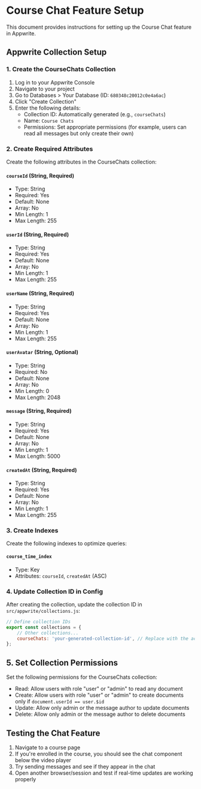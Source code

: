 # Course Chat Feature Setup

This document provides instructions for setting up the Course Chat feature in Appwrite.

## Appwrite Collection Setup

### 1. Create the CourseChats Collection

1. Log in to your Appwrite Console
2. Navigate to your project
3. Go to Databases > Your Database (ID: `680348c20012c0e4a6ac`)
4. Click "Create Collection"
5. Enter the following details:
   - Collection ID: Automatically generated (e.g., `courseChats`)
   - Name: `Course Chats`
   - Permissions: Set appropriate permissions (for example, users can read all messages but only create their own)

### 2. Create Required Attributes

Create the following attributes in the CourseChats collection:

#### `courseId` (String, Required)
- Type: String
- Required: Yes
- Default: None
- Array: No
- Min Length: 1
- Max Length: 255

#### `userId` (String, Required)
- Type: String
- Required: Yes
- Default: None
- Array: No
- Min Length: 1
- Max Length: 255

#### `userName` (String, Required)
- Type: String
- Required: Yes
- Default: None
- Array: No
- Min Length: 1
- Max Length: 255

#### `userAvatar` (String, Optional)
- Type: String
- Required: No
- Default: None
- Array: No
- Min Length: 0
- Max Length: 2048

#### `message` (String, Required)
- Type: String
- Required: Yes
- Default: None
- Array: No
- Min Length: 1
- Max Length: 5000

#### `createdAt` (String, Required)
- Type: String
- Required: Yes
- Default: None
- Array: No
- Min Length: 1
- Max Length: 255

### 3. Create Indexes

Create the following indexes to optimize queries:

#### `course_time_index`
- Type: Key
- Attributes: `courseId`, `createdAt` (ASC)

### 4. Update Collection ID in Config

After creating the collection, update the collection ID in `src/appwrite/collections.js`:

```javascript
// Define collection IDs
export const collections = {
    // Other collections...
    courseChats: 'your-generated-collection-id', // Replace with the actual collection ID
};
```

## 5. Set Collection Permissions

Set the following permissions for the CourseChats collection:

- Read: Allow users with role "user" or "admin" to read any document
- Create: Allow users with role "user" or "admin" to create documents only if `document.userId == user.$id`
- Update: Allow only admin or the message author to update documents
- Delete: Allow only admin or the message author to delete documents

## Testing the Chat Feature

1. Navigate to a course page
2. If you're enrolled in the course, you should see the chat component below the video player
3. Try sending messages and see if they appear in the chat
4. Open another browser/session and test if real-time updates are working properly 